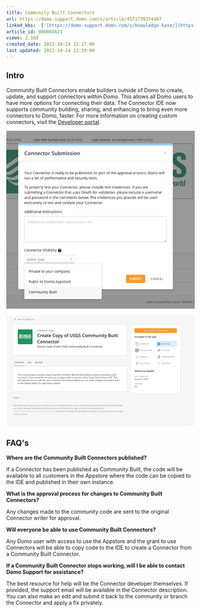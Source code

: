 ```yaml
---
title: Community Built Connectors
url: https://domo-support.domo.com/s/article/4571739374487
linked_kbs:  ['[https://domo-support.domo.com/s/knowledge-base/](https://domo-support.domo.com/s/knowledge-base/)', '[https://domo-support.domo.com/s/](https://domo-support.domo.com/s/)', '[https://domo-support.domo.com/s/topic/0TO5w000000Zan1GAC](https://domo-support.domo.com/s/topic/0TO5w000000Zan1GAC)', '[https://domo-support.domo.com/s/topic/0TO5w000000ZanYGAS](https://domo-support.domo.com/s/topic/0TO5w000000ZanYGAS)', '[https://domo-support.domo.com/s/article/4571739374487](https://domo-support.domo.com/s/article/4571739374487)', '[https://domo-support.domo.com/s/topic/0TO5w000000ZanYGAS/developer-topics](https://domo-support.domo.com/s/topic/0TO5w000000ZanYGAS/developer-topics)', '[https://domo-support.domo.com/s/article/360043429933](https://domo-support.domo.com/s/article/360043429933)', '[https://domo-support.domo.com/s/article/360043429953](https://domo-support.domo.com/s/article/360043429953)', '[https://domo-support.domo.com/s/article/360042925494](https://domo-support.domo.com/s/article/360042925494)', '[https://domo-support.domo.com/s/article/360043429913](https://domo-support.domo.com/s/article/360043429913)', '[https://domo-support.domo.com/s/article/4408174643607](https://domo-support.domo.com/s/article/4408174643607)', '[https://domo-support.domo.com/s/login/](https://domo-support.domo.com/s/login/)']
article_id: 000004621
views: 2,168
created_date: 2022-10-24 22:17:00
last updated: 2022-10-24 22:39:00
---
```




Intro
-----


Community Built Connectors enable builders outside of Domo to create, update, and support connectors within Domo. This allows all Domo users to have more options for connecting their data. The Connector IDE now supports community building, sharing, and enhancing to bring even more connectors to Domo, faster. For more information on creating custom connectors, visit the [Developer portal](https://developer.domo.com/docs/custom-connectors/connector-dev-studio).


![Community_Built.png](Community_Built.png)  
  



![Copy_Code.png](Copy_Code.png)


FAQ's
-----


**Where are the Community Built Connectors published?**


If a Connector has been published as Community Built, the code will be available to all customers in the Appstore where the code can be copied to the IDE and published in their own instance.


**What is the approval process for changes to Community Built Connectors?**


Any changes made to the community code are sent to the original Connector writer for approval.


**Will everyone be able to use Community Built Connectors?**


Any Domo user with access to use the Appstore and the grant to use Connectors will be able to copy code to the IDE to create a Connector from a Community Built Connector.


**If a Community Built Connector stops working, will I be able to contact Domo Support for assistance?**


The best resource for help will be the Connector developer themselves. If provided, the support email will be available in the Connector description. You can also make an edit and submit it back to the community or branch the Connector and apply a fix privately.

